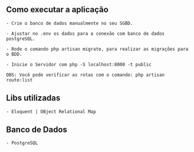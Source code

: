 ## Como executar a aplicação

    - Crie o banco de dados manualmente no seu SGBD.

    - Ajustar no .env os dados para a conexão com banco de dados postgreSQL.

    - Rode o comando php artisan migrate, para realizar as migrações para o BDD.

    - Inicie o Servidor com php -S localhost:8000 -t public

    OBS: Você pode verificar as rotas com o comando: php artisan route:list

## Libs utilizadas

    - Eloquent | OBject Relational Map

## Banco de Dados

    - PostgreSQL
